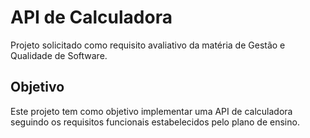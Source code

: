 # API de Calculadora 

Projeto solicitado como requisito avaliativo da matéria de Gestão e Qualidade de Software.

## Objetivo 

Este projeto tem como objetivo implementar uma API de calculadora seguindo os requisitos funcionais estabelecidos pelo plano de ensino.  
